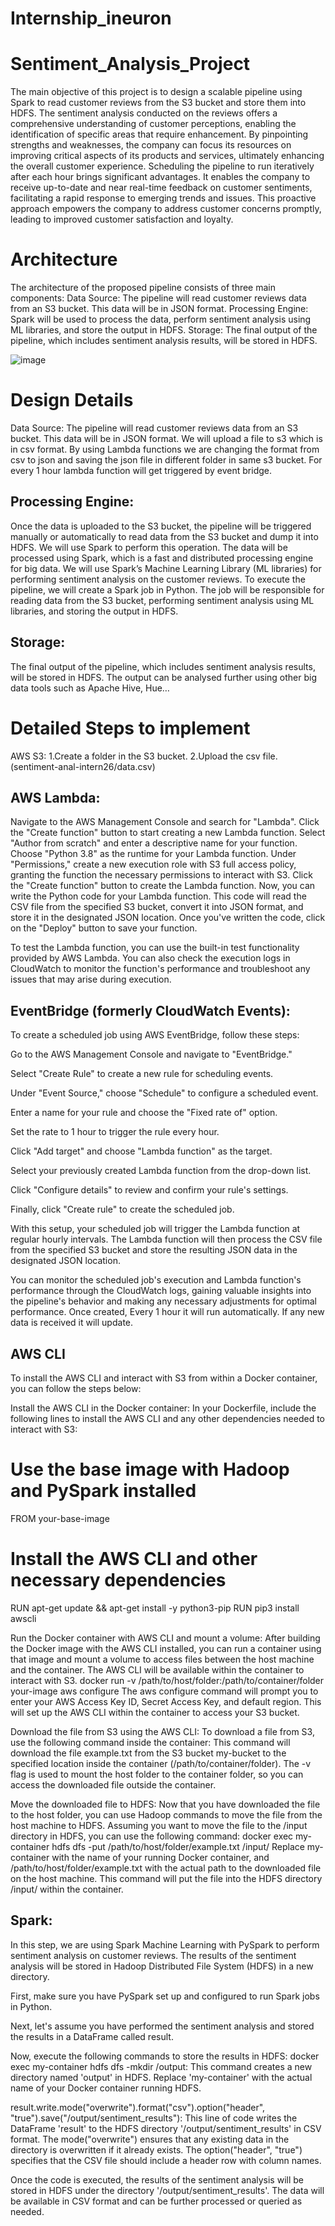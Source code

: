 # Internship_ineuron
# Sentiment_Analysis_Project
The main objective of this project is to design a scalable pipeline using Spark to read customer reviews from the S3 bucket and store them into HDFS. The sentiment analysis conducted on the reviews offers a comprehensive understanding of customer perceptions, enabling the identification of specific areas that require enhancement. By pinpointing strengths and weaknesses, the company can focus its resources on improving critical aspects of its products and services, ultimately enhancing the overall customer experience. Scheduling the pipeline to run iteratively after each hour brings significant advantages. It enables the company to receive up-to-date and near real-time feedback on customer sentiments, facilitating a rapid response to emerging trends and issues. This proactive approach empowers the company to address customer concerns promptly, leading to improved customer satisfaction and loyalty.
# Architecture
The architecture of the proposed pipeline consists of three main components:
Data Source: The pipeline will read customer reviews data from an S3 bucket. This data will be in JSON format.
Processing Engine: Spark will be used to process the data, perform sentiment analysis using ML libraries, and store the output in HDFS.
Storage: The final output of the pipeline, which includes sentiment analysis results, will be stored in HDFS.


 ![image](https://github.com/srirampamerla/Internship_ineuron/assets/53964156/146df594-6b64-4960-8af7-1b93373b114b)

# Design Details
Data Source: The pipeline will read customer reviews data from an S3 bucket. This data will be in JSON format.
We will upload a file to s3 which is in csv format. By using Lambda functions we are changing the format from csv to json and saving the json file in different folder in same s3 bucket.
For every 1 hour lambda function will get triggered by event bridge.
## Processing Engine:
Once the data is uploaded to the S3 bucket, the pipeline will be triggered manually or automatically to read data from the S3 bucket and dump it into HDFS. We will use Spark to perform this operation.
The data will be processed using Spark, which is a fast and distributed processing engine for big data. We will use Spark’s Machine Learning Library (ML libraries) for performing sentiment analysis on the customer reviews.
To execute the pipeline, we will create a Spark job in Python. The job will be responsible for reading data from the S3 bucket, performing sentiment analysis using ML libraries, and storing the output in HDFS.
## Storage:
The final output of the pipeline, which includes sentiment analysis results, will be stored in HDFS. The output can be analysed further using other big data tools such as Apache Hive, Hue…
# Detailed Steps to implement
AWS S3:
1.Create a folder in the S3 bucket.
2.Upload the csv file.(sentiment-anal-intern26/data.csv)

## AWS Lambda:

Navigate to the AWS Management Console and search for "Lambda".
Click the "Create function" button to start creating a new Lambda function.
Select "Author from scratch" and enter a descriptive name for your function.
Choose "Python 3.8" as the runtime for your Lambda function.
Under "Permissions," create a new execution role with S3 full access policy, granting the function the necessary permissions to interact with S3.
Click the "Create function" button to create the Lambda function.
Now, you can write the Python code for your Lambda function. This code will read the CSV file from the specified S3 bucket, convert it into JSON format, and store it in the designated JSON location. Once you've written the code, click on the "Deploy" button to save your function.

To test the Lambda function, you can use the built-in test functionality provided by AWS Lambda. You can also check the execution logs in CloudWatch to monitor the function's performance and troubleshoot any issues that may arise during execution.

## EventBridge (formerly CloudWatch Events):
To create a scheduled job using AWS EventBridge, follow these steps:

Go to the AWS Management Console and navigate to "EventBridge."

Select "Create Rule" to create a new rule for scheduling events.

Under "Event Source," choose "Schedule" to configure a scheduled event.

Enter a name for your rule and choose the "Fixed rate of" option.

Set the rate to 1 hour to trigger the rule every hour.

Click "Add target" and choose "Lambda function" as the target.

Select your previously created Lambda function from the drop-down list.

Click "Configure details" to review and confirm your rule's settings.

Finally, click "Create rule" to create the scheduled job.

With this setup, your scheduled job will trigger the Lambda function at regular hourly intervals. The Lambda function will then process the CSV file from the specified S3 bucket and store the resulting JSON data in the designated JSON location.

You can monitor the scheduled job's execution and Lambda function's performance through the CloudWatch logs, gaining valuable insights into the pipeline's behavior and making any necessary adjustments for optimal performance.
Once created, Every 1 hour it will run automatically. If any new data is received it will update.
## AWS CLI
To install the AWS CLI and interact with S3 from within a Docker container, you can follow the steps below:

Install the AWS CLI in the Docker container:
In your Dockerfile, include the following lines to install the AWS CLI and any other dependencies needed to interact with S3:
# Use the base image with Hadoop and PySpark installed
FROM your-base-image

# Install the AWS CLI and other necessary dependencies
RUN apt-get update && apt-get install -y python3-pip
RUN pip3 install awscli

Run the Docker container with AWS CLI and mount a volume:
After building the Docker image with the AWS CLI installed, you can run a container using that image and mount a volume to access files between the host machine and the container. The AWS CLI will be available within the container to interact with S3.
docker run -v /path/to/host/folder:/path/to/container/folder your-image aws configure
The aws configure command will prompt you to enter your AWS Access Key ID, Secret Access Key, and default region. This will set up the AWS CLI within the container to access your S3 bucket.

Download the file from S3 using the AWS CLI:
To download a file from S3, use the following command inside the container:
This command will download the file example.txt from the S3 bucket my-bucket to the specified location inside the container (/path/to/container/folder). The -v flag is used to mount the host folder to the container folder, so you can access the downloaded file outside the container.

Move the downloaded file to HDFS:
Now that you have downloaded the file to the host folder, you can use Hadoop commands to move the file from the host machine to HDFS. Assuming you want to move the file to the /input directory in HDFS, you can use the following command:
docker exec my-container hdfs dfs -put /path/to/host/folder/example.txt /input/
Replace my-container with the name of your running Docker container, and /path/to/host/folder/example.txt with the actual path to the downloaded file on the host machine. This command will put the file into the HDFS directory /input/ within the container.
## Spark:
In this step, we are using Spark Machine Learning with PySpark to perform sentiment analysis on customer reviews. The results of the sentiment analysis will be stored in Hadoop Distributed File System (HDFS) in a new directory.

First, make sure you have PySpark set up and configured to run Spark jobs in Python.

Next, let's assume you have performed the sentiment analysis and stored the results in a DataFrame called result.

Now, execute the following commands to store the results in HDFS:
docker exec my-container hdfs dfs -mkdir /output: This command creates a new directory named 'output' in HDFS. Replace 'my-container' with the actual name of your Docker container running HDFS.

result.write.mode("overwrite").format("csv").option("header", "true").save("/output/sentiment_results"): This line of code writes the DataFrame 'result' to the HDFS directory '/output/sentiment_results' in CSV format. The mode("overwrite") ensures that any existing data in the directory is overwritten if it already exists. The option("header", "true") specifies that the CSV file should include a header row with column names.

Once the code is executed, the results of the sentiment analysis will be stored in HDFS under the directory '/output/sentiment_results'. The data will be available in CSV format and can be further processed or queried as needed.




